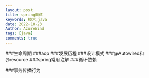 ```yaml
---
layout: post
title: spring面试
keywords: 技术,java
date: 2022-10-23
Author: AzureWind
tags: [java]
comments: true
---
```


###生命周期
###aop
###发展历程
###设计模式
###@Autowired和@resource
###spring常用注解
###循环依赖

###事务传播行为
